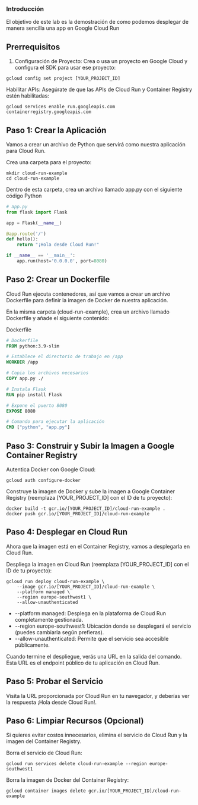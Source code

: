 ### Introducción

El objetivo de este lab es la demostración de como
podemos desplegar de manera sencilla una app en
Google Cloud Run

## Prerrequisitos

1. Configuración de Proyecto: Crea o usa un proyecto en Google Cloud y configura el SDK para usar ese proyecto:
```shell
gcloud config set project [YOUR_PROJECT_ID]
```

Habilitar APIs: Asegúrate de que las APIs de Cloud Run y Container Registry estén habilitadas:
```shell
gcloud services enable run.googleapis.com containerregistry.googleapis.com
```

## Paso 1: Crear la Aplicación
Vamos a crear un archivo de Python que servirá como nuestra aplicación para Cloud Run.

Crea una carpeta para el proyecto:

```shell
mkdir cloud-run-example
cd cloud-run-example
```

Dentro de esta carpeta, crea un archivo llamado app.py con el siguiente código Python
```python
# app.py
from flask import Flask

app = Flask(__name__)

@app.route('/')
def hello():
    return "¡Hola desde Cloud Run!"

if __name__ == '__main__':
    app.run(host='0.0.0.0', port=8080)
```

## Paso 2: Crear un Dockerfile
Cloud Run ejecuta contenedores, así que vamos a crear un archivo Dockerfile para definir la imagen de Docker de nuestra aplicación.

En la misma carpeta (cloud-run-example), crea un archivo llamado Dockerfile y añade el siguiente contenido:

Dockerfile
```dockerfile
# Dockerfile
FROM python:3.9-slim

# Establece el directorio de trabajo en /app
WORKDIR /app

# Copia los archivos necesarios
COPY app.py ./

# Instala Flask
RUN pip install Flask

# Expone el puerto 8080
EXPOSE 8080

# Comando para ejecutar la aplicación
CMD ["python", "app.py"]
```

## Paso 3: Construir y Subir la Imagen a Google Container Registry
Autentica Docker con Google Cloud:

```shell
gcloud auth configure-docker
```

Construye la imagen de Docker y sube la imagen a Google Container Registry (reemplaza [YOUR_PROJECT_ID] con el ID de tu proyecto):

```shell
docker build -t gcr.io/[YOUR_PROJECT_ID]/cloud-run-example .
docker push gcr.io/[YOUR_PROJECT_ID]/cloud-run-example
```

## Paso 4: Desplegar en Cloud Run
Ahora que la imagen está en el Container Registry, vamos a desplegarla en Cloud Run.

Despliega la imagen en Cloud Run (reemplaza [YOUR_PROJECT_ID] con el ID de tu proyecto):

```shell
gcloud run deploy cloud-run-example \
    --image gcr.io/[YOUR_PROJECT_ID]/cloud-run-example \
    --platform managed \
    --region europe-southwest1 \
    --allow-unauthenticated
```

- --platform managed: Desplega en la plataforma de Cloud Run completamente gestionada.
- --region europe-southwest1: Ubicación donde se desplegará el servicio (puedes cambiarla según prefieras).
- --allow-unauthenticated: Permite que el servicio sea accesible públicamente.


Cuando termine el despliegue, verás una URL en la salida del comando. Esta URL es el endpoint público de tu aplicación en Cloud Run.

## Paso 5: Probar el Servicio
Visita la URL proporcionada por Cloud Run en tu navegador, y deberías ver la respuesta ¡Hola desde Cloud Run!.

## Paso 6: Limpiar Recursos (Opcional)
Si quieres evitar costos innecesarios, elimina el servicio de Cloud Run y la imagen del Container Registry.

Borra el servicio de Cloud Run:

```shell
gcloud run services delete cloud-run-example --region europe-southwest1
```

Borra la imagen de Docker del Container Registry:

```shell
gcloud container images delete gcr.io/[YOUR_PROJECT_ID]/cloud-run-example
```
